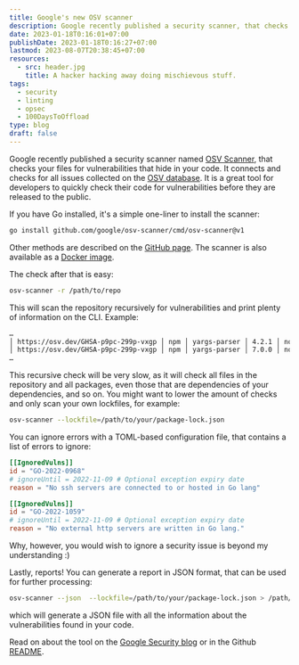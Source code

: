 ```yaml
---
title: Google's new OSV scanner
description: Google recently published a security scanner, that checks your files for vulnerabilities in your code. It connects and checks for all issues collected on the OSV database
date: 2023-01-18T0:16:01+07:00
publishDate: 2023-01-18T0:16:27+07:00
lastmod: 2023-08-07T20:38:45+07:00
resources:
  - src: header.jpg
    title: A hacker hacking away doing mischievous stuff.
tags:
  - security
  - linting
  - opsec
  - 100DaysToOffload
type: blog
draft: false
---
```


Google recently published a security scanner named [OSV Scanner](https://github.com/google/osv-scanner), that checks your files for vulnerabilities that hide in your code. It connects and checks for all issues collected on the [OSV database](https://osv.dev/). It is a great tool for developers to quickly check their code for vulnerabilities before they are released to the public.

If you have Go installed, it's a simple one-liner to install the scanner:

```bash
go install github.com/google/osv-scanner/cmd/osv-scanner@v1
```

Other methods are described on the [GitHub page](https://github.com/google/osv-scanner#installing). The scanner is also available as a [Docker image](https://hub.docker.com/r/google/osv-scanner).

The check after that is easy:

```bash
osv-scanner -r /path/to/repo
```

This will scan the repository recursively for vulnerabilities and print plenty of information on the CLI. Example:

```bash
…
│ https://osv.dev/GHSA-p9pc-299p-vxgp │ npm │ yargs-parser │ 4.2.1 │ node_modules/netlify-cli/node_modules/wipe-webpack-cache/yarn.lock │
│ https://osv.dev/GHSA-p9pc-299p-vxgp │ npm │ yargs-parser │ 7.0.0 │ node_modules/netlify-cli/node_modules/wipe-webpack-cache/yarn.lock |
…
```

This recursive check will be very slow, as it will check all files in the repository and all packages, even those that are dependencies of your dependencies, and so on. You might want to lower the amount of checks and only scan your own lockfiles, for example:

```bash
osv-scanner --lockfile=/path/to/your/package-lock.json
```

You can ignore errors with a TOML-based configuration file, that contains a list of errors to ignore:

```toml
[[IgnoredVulns]]
id = "GO-2022-0968"
# ignoreUntil = 2022-11-09 # Optional exception expiry date
reason = "No ssh servers are connected to or hosted in Go lang"

[[IgnoredVulns]]
id = "GO-2022-1059"
# ignoreUntil = 2022-11-09 # Optional exception expiry date
reason = "No external http servers are written in Go lang."
```

Why, however, you would wish to ignore a security issue is beyond my understanding :)

Lastly, reports! You can generate a report in JSON format, that can be used for further processing:

```bash
osv-scanner --json  --lockfile=/path/to/your/package-lock.json > /path/to/file.json
```

which will generate a JSON file with all the information about the vulnerabilities found in your code.

Read on about the tool on the [Google Security blog](https://security.googleblog.com/2022/12/announcing-osv-scanner-vulnerability.html) or in the Github [README](https://github.com/google/osv-scanner/blob/main/README.md).

